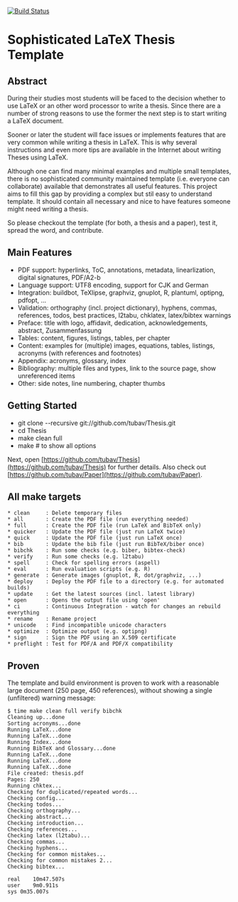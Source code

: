[![Build Status](https://travis-ci.org/tubav/Thesis.svg?branch=master)](https://travis-ci.org/tubav/Thesis)

Sophisticated LaTeX Thesis Template
===================================

Abstract
--------

During their studies most students will be faced to the decision whether
to use LaTeX or an other word processor to write a thesis. Since there are a
number of strong reasons to use the former the next step is to start
writing a LaTeX document.

Sooner or later the student will face issues or implements features that
are very common while writing a thesis in LaTeX. This is why several
instructions and even more tips are available in the Internet about
writing Theses using LaTeX.

Although one can find many minimal examples and multiple small templates, there
is no sophisticated community maintained template (i.e. everyone can collaborate)
available that demonstrates all useful features. This project aims to fill this gap by
providing a complex but stil easy to understand template. It should contain all
necessary and nice to have features someone might need writing a thesis.

So please checkout the template (for both, a thesis and a paper), test it, spread the word, and contribute.

Main Features
-------------

* PDF support: hyperlinks, ToC, annotations, metadata, linearlization, digital signatures, PDF/A2-b
* Language support: UTF8 encoding, support for CJK and German
* Integration: buildbot, TeXlipse, graphviz, gnuplot, R, plantuml, optipng, pdfopt, ...
* Validation: orthography (incl. project dictionary), hyphens, commas, references, todos, best practices, l2tabu, chklatex, latex/bibtex warnings
* Preface: title with logo, affidavit, dedication, acknowledgements, abstract, Zusammenfassung
* Tables: content, figures, listings, tables, per chapter
* Content: examples for (multiple) images, equations, tables, listings, acronyms (with references and footnotes)
* Appendix: acronyms, glossary, index
* Bibliography: multiple files and types, link to the source page, show unreferenced items
* Other: side notes, line numbering, chapter thumbs

Getting Started
---------------

* git clone --recursive git://github.com/tubav/Thesis.git
* cd Thesis
* make clean full
* make # to show all options

Next, open [https://github.com/tubav/Thesis](https://github.com/tubav/Thesis) for further details. Also check out [https://github.com/tubav/Paper](https://github.com/tubav/Paper).

All make targets
----------------
```
* clean     : Delete temporary files
* all       : Create the PDF file (run everything needed)
* full      : Create the PDF file (run LaTeX and BibTeX only)
* quicker   : Update the PDF file (just run LaTeX twice)
* quick     : Update the PDF file (just run LaTeX once)
* bib       : Update the bib file (just run BibTeX/biber once)
* bibchk    : Run some checks (e.g. biber, bibtex-check)
* verify    : Run some checks (e.g. l2tabu)
* spell     : Check for spelling errors (aspell)
* eval      : Run evaluation scripts (e.g. R)
* generate  : Generate images (gnuplot, R, dot/graphviz, ...)
* deploy    : Deploy the PDF file to a directory (e.g. for automated builds)
* update    : Get the latest sources (incl. latest library)
* open      : Opens the output file using 'open'
* ci        : Continuous Integration - watch for changes an rebuild everything
* rename    : Rename project
* unicode   : Find incompatible unicode characters
* optimize  : Optimize output (e.g. optipng)
* sign      : Sign the PDF using an X.509 certificate
* preflight : Test for PDF/A and PDF/X compatibility
```

Proven
------

The template and build environment is proven to work
with a reasonable large document (250 page, 450 references),
without showing a single (unfiltered) warning message:

```
$ time make clean full verify bibchk
Cleaning up...done
Sorting acronyms...done
Running LaTeX...done
Running LaTeX...done
Running Index...done
Running BibTeX and Glossary...done
Running LaTeX...done
Running LaTeX...done
Running LaTeX...done
File created: thesis.pdf
Pages: 250
Running chktex...
Checking for duplicated/repeated words...
Checking config...
Checking todos...
Checking orthography...
Checking abstract...
Checking introduction...
Checking references...
Checking latex (l2tabu)...
Checking commas...
Checking hyphens...
Checking for common mistakes...
Checking for common mistakes 2...
Checking bibtex...

real	10m47.507s
user	9m0.911s
sys	0m35.007s
```
